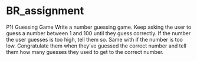 # BR_assignment

P1) Guessing Game
Write a number guessing game. Keep asking the user to guess a number between 1 and 100 until they guess correctly. If the number the user guesses is too high, tell them so. Same with if the number is too low. Congratulate them when they’ve guessed the correct number and tell them how many guesses they used to get to the correct number.
